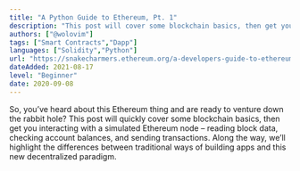 ```yaml
---
title: "A Python Guide to Ethereum, Pt. 1"
description: "This post will cover some blockchain basics, then get you interacting with a simulated Ethereum node using Python"
authors: ["@wolovim"]
tags: ["Smart Contracts","Dapp"]
languages: ["Solidity","Python"]
url: "https://snakecharmers.ethereum.org/a-developers-guide-to-ethereum-pt-1/"
dateAdded: 2021-08-17
level: "Beginner"
date: 2020-09-08
---
```


So, you’ve heard about this Ethereum thing and are ready to venture down the rabbit hole? This post will quickly cover some blockchain basics, then get you interacting with a simulated Ethereum node – reading block data, checking account balances, and sending transactions. Along the way, we’ll highlight the differences between traditional ways of building apps and this new decentralized paradigm.